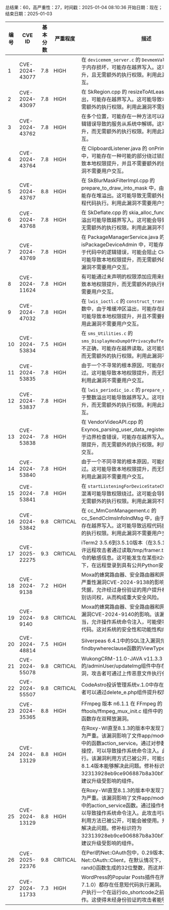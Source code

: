 总结果：60，高严重性：27，时间戳：2025-01-04 08:10:36
开始日期：现在；结束日期：2025-01-03

| 编号 | CVE ID | 基本分数 | 严重程度 | 描述 | 参考资料 |
|-----|--------|------------|----------|-------------|------------|
| 1 | CVE-2024-43077 | 7.8  | HIGH | 在 `devicemem_server.c` 的 `DevmemValidateFlags` 中，由于内存损坏，可能存在越界写入。这可能导致本地权限提升，且无需额外的执行权限。利用此漏洞不需要用户交互。 | [1]https://source.android.com/security/bulletin/2024-12-01 |
| 2 | CVE-2024-43097 | 7.8  | HIGH | 在 SkRegion.cpp 的 resizeToAtLeast 中，由于整数溢出，可能存在越界写入。这可能导致本地权限提升，而无需额外的执行权限。利用此漏洞不需要用户交互。 | [1]https://android.googlesource.com/platform/external/skia/+/8d355fe1d0795fc30b84194b87563f75c6f8f2a7<br>[2]https://source.android.com/security/bulletin/2024-12-01 |
| 3 | CVE-2024-43762 | 7.8  | HIGH | 在多个位置，可能存在一种方法可以避免由于代码中的逻辑错误导致的服务从系统中解绑。这可能导致本地权限提升，而无需额外的执行权限。利用此漏洞不需要用户交互。 | [1]https://android.googlesource.com/platform/frameworks/base/+/ae43ac7f3d3d5112b0f54b5315a15b08208acf9c<br>[2]https://source.android.com/security/bulletin/2024-12-01 |
| 4 | CVE-2024-43764 | 7.8  | HIGH | 在 ClipboardListener.java 的 onPrimaryClipChanged 中，可能存在一种可能的部分绕过锁屏的方式。这可能导致本地权限提升，并且不需要额外的执行权限。利用此漏洞不需要用户交互。 | [1]https://android.googlesource.com/platform/frameworks/base/+/70eb75df7d342429c3ee225feb7c011df727442f<br>[2]https://source.android.com/security/bulletin/2024-12-01 |
| 5 | CVE-2024-43767 | 8.8  | HIGH | 在 SkBlurMaskFilterImpl.cpp 的 prepare_to_draw_into_mask 中，由于输入验证不当，可能存在堆溢出。这可能导致无需额外执行权限即可进行远程代码执行。利用此漏洞不需要用户交互。 | [1]https://android.googlesource.com/platform/external/skia/+/796c2040f641bb287dba66c9823ce45e9f8b5807<br>[2]https://source.android.com/security/bulletin/2024-12-01 |
| 6 | CVE-2024-43768 | 7.8  | HIGH | 在 SkDeflate.cpp 的 skia_alloc_func 函数中，由于整数溢出可能导致越界写入。这可能会导致本地权限提升，而无需额外的执行权限。利用此漏洞不需要用户交互。 | [1]https://android.googlesource.com/platform/external/skia/+/b5543cb8c6b95623743016055220378efe73eb93<br>[2]https://source.android.com/security/bulletin/2024-12-01 |
| 7 | CVE-2024-43769 | 7.8  | HIGH | 在 PackageManagerService.java 的 isPackageDeviceAdmin 中，可能存在一个边缘情况，由于代码中的逻辑错误，可能会阻止 CloudDpc 的卸载。这可能导致本地权限提升，而无需额外的执行权限。利用此漏洞不需要用户交互。 | [1]https://android.googlesource.com/platform/frameworks/base/+/619ffc299bf33566ba6daee8301ee0fc96e015f4<br>[2]https://source.android.com/security/bulletin/2024-12-01 |
| 8 | CVE-2024-11624 | 7.8  | HIGH | 有可能通过未声明的权限添加应用来绕过VPN。这可能导致本地权限提升，而无需额外的执行权限。利用此漏洞不需要用户交互。 | [1]https://source.android.com/security/bulletin/pixel/2024-12-01 |
| 9 | CVE-2024-47032 | 7.8  | HIGH | 在 `lwis_ioctl.c` 的 `construct_transaction_from_cmd` 函数中，由于堆缓冲区溢出，可能存在越界写入的情况。这可能导致本地权限提升，并且不需要额外的执行权限。利用此漏洞不需要用户交互。 | [1]https://source.android.com/security/bulletin/pixel/2024-12-01 |
| 10 | CVE-2024-53834 | 7.5  | HIGH | 在 `sms_Utilities.c` 的 `sms_DisplayHexDumpOfPrivacyBuffer` 中，由于边界检查不正确，可能存在越界读取。这可能导致远程信息泄露，而无需额外的执行权限。利用此漏洞不需要用户交互。 | [1]https://source.android.com/security/bulletin/pixel/2024-12-01 |
| 11 | CVE-2024-53835 | 7.8  | HIGH | 由于一个不寻常的根本原因，可能存在一种生物识别绕过。这可能导致本地权限提升，而无需额外的执行权限。利用此漏洞不需要用户交互。 | [1]https://source.android.com/security/bulletin/pixel/2024-12-01 |
| 12 | CVE-2024-53837 | 7.8  | HIGH | 在 `lwis_periodic_io.c` 的 `prepare_response` 函数中，由于整数溢出可能导致越界写入。这可能会导致本地权限提升，而无需额外的执行权限。利用此漏洞不需要用户交互。 | [1]https://source.android.com/security/bulletin/pixel/2024-12-01 |
| 13 | CVE-2024-53838 | 7.8  | HIGH | 在 VendorVideoAPI.cpp 的 Exynos_parsing_user_data_registered_itu_t_t35 中，由于边界检查错误，可能存在越界写入。这可能导致本地权限提升，而无需额外的执行权限。利用此漏洞不需要用户交互。 | [1]https://source.android.com/security/bulletin/pixel/2024-12-01 |
| 14 | CVE-2024-53840 | 7.8  | HIGH | 由于一个不同寻常的根本原因，可能存在一种生物特征绕过。这可能导致本地权限提升，而无需额外的执行权限。利用此漏洞不需要用户交互。 | [1]https://source.android.com/security/bulletin/pixel/2024-12-01 |
| 15 | CVE-2024-53841 | 7.8  | HIGH | 在 `startListeningForDeviceStateChanges` 中，由于委托混淆可能导致权限绕过。这可能会导致本地权限提升，而无需额外的执行权限。利用此漏洞不需要用户交互。 | [1]https://source.android.com/security/bulletin/pixel/2024-12-01 |
| 16 | CVE-2024-53842 | 9.8  | CRITICAL | 在 cc_MmConManagement.c 的 cc_SendCcImsInfoIndMsg 中，由于缺少边界检查，可能存在越界写入。这可能导致远程代码执行，且不需要额外的执行权限。利用此漏洞不需要用户交互。 | [1]https://source.android.com/security/bulletin/pixel/2024-12-01 |
| 17 | CVE-2025-22275 | 9.3  | CRITICAL | iTerm2 3.5.6到3.5.10版本（在3.5.11版本之前）有时允许远程攻击者通过读取/tmp/framer.txt文件来获取终端命令的敏感信息。这可能发生在某些it2ssh和SSH集成配置下，在远程登录到具有公共Python安装的主机时。 | [1]https://gitlab.com/gnachman/iterm2/-/wikis/SSH-Integration-Information-Leak<br>[2]https://iterm2.com/downloads/stable/iTerm2-3_5_11.changelog<br>[3]https://news.ycombinator.com/item?id=42579472 |
| 18 | CVE-2024-9138 | 7.2  | HIGH | Moxa的蜂窝路由器、安全路由器和网络安全性设备受到高严重性漏洞CVE-2024-9138的影响。此漏洞涉及硬编码凭据，允许经过身份验证的用户提升权限并获得系统根级别访问权，从而构成重大安全风险。 | [1]https://www.moxa.com/en/support/product-support/security-advisory/mpsa-241155-privilege-escalation-and-os-command-injection-vulnerabilities-in-cellular-routers,-secure-routers,-and-netwo |
| 19 | CVE-2024-9140 | 9.8  | CRITICAL | Moxa的蜂窝路由器、安全路由器和网络安全部件受到严重漏洞CVE-2024-9140的影响。该漏洞由于命令限制不当，允许操作系统命令注入，可能使攻击者能够执行任意代码。这对系统的安全性和功能性构成了重大风险。 | [1]https://www.moxa.com/en/support/product-support/security-advisory/mpsa-241155-privilege-escalation-and-os-command-injection-vulnerabilities-in-cellular-routers,-secure-routers,-and-netwo |
| 20 | CVE-2024-48814 | 7.5  | HIGH | Silverpeas 6.4.1中的SQL注入漏洞允许远程攻击者通过findbywhereclause函数的ViewType参数获取敏感信息。 | [1]https://gist.github.com/SubZ3r0-0x01/7150f7cbc3b7d810adb221cae3d08fc8<br>[2]https://github.com/Silverpeas/Silverpeas-Components/pull/859<br>[3]https://github.com/Silverpeas/Silverpeas-Core/pull/1353 |
| 21 | CVE-2024-55078 | 9.8  | CRITICAL | WukongCRM-11.0-JAVA v11.3.3的/adminUser/updateImg组件中存在任意文件上传漏洞，攻击者可通过上传恶意文件执行任意代码。 | [1]https://gist.github.com/summerxxoo/8a0c9905feda6e192c10b860888afd26<br>[2]https://github.com/summerxxoo/VulnPoc/blob/main/WukongCRM-11.0-JAVA%20-File%20upload%20across%20directories.md |
| 22 | CVE-2024-55507 | 9.8  | CRITICAL | CodeAstro投诉管理系统v.1.0中存在一个漏洞，远程攻击者可以通过delete_e.php组件提升权限。 | [1]https://github.com/CV1523/CVEs/blob/main/CVE-2024-55507.md |
| 23 | CVE-2024-35365 | 8.8  | HIGH | FFmpeg 版本 n6.1.1 在 FFmpeg 的 fftools/ffmpeg_mux_init.c 组件中的 new_stream_audio 函数存在双释放漏洞。 | [1]https://gist.github.com/1047524396/d7d4ea8055b75c4a9f9bbcff31d21423<br>[2]https://github.com/FFmpeg/FFmpeg/blob/n6.1.1/fftools/ffmpeg_mux_init.c#L886<br>[3]https://github.com/ffmpeg/ffmpeg/commit/ced5c5fdb8634d39ca9472a2026b2d2fea16c4e5 |
| 24 | CVE-2024-13129 | 8.8  | HIGH | 在Roxy-WI直至8.1.3的版本中发现了一个漏洞，并被评定为严重。该漏洞影响了文件app/modules/roxywi/roxy.py中的函数action_service。通过对参数action/service进行操控，可以导致操作系统命令注入。此攻击可以远程执行。该漏洞利用方式已被公开，可能会被使用。升级到8.1.4版本能够解决此问题。修补标识为32313928eb9ce906887b8a30bf7b9a3d5c0de1be。建议升级受影响的组件。 | [1]https://github.com/0xs1ash/Exploits/tree/main/CVE-EXPLOIT<br>[2]https://github.com/roxy-wi/roxy-wi/pull/410<br>[3]https://github.com/roxy-wi/roxy-wi/pull/410#issuecomment-2561289700<br>[4]https://github.com/roxy-wi/roxy-wi/pull/410/commits/32313928eb9ce906887b8a30bf7b9a3d5c0de1be<br>[5]https://github.com/roxy-wi/roxy-wi/releases/tag/v8.1.4<br>[6]https://vuldb.com/?ctiid.290149<br>[7]https://vuldb.com/?id.290149<br>[8]https://vuldb.com/?submit.468530 |
| 25 | CVE-2024-13129 | 8.8  | HIGH | 在Roxy-WI直至8.1.3的版本中发现了一个漏洞，并被评定为严重。该漏洞影响了文件app/modules/roxywi/roxy.py中的action_service函数。通过操作参数action/service可以导致操作系统命令注入。此攻击可以远程执行。该漏洞利用方法已被公开，可能会被使用。升级到8.1.4版本能够解决此问题。修补标识符为32313928eb9ce906887b8a30bf7b9a3d5c0de1be。建议升级受影响的组件。 | [1]https://github.com/0xs1ash/Exploits/tree/main/CVE-EXPLOIT<br>[2]https://github.com/roxy-wi/roxy-wi/pull/410<br>[3]https://github.com/roxy-wi/roxy-wi/pull/410#issuecomment-2561289700<br>[4]https://github.com/roxy-wi/roxy-wi/pull/410/commits/32313928eb9ce906887b8a30bf7b9a3d5c0de1be<br>[5]https://github.com/roxy-wi/roxy-wi/releases/tag/v8.1.4<br>[6]https://vuldb.com/?ctiid.290149<br>[7]https://vuldb.com/?id.290149<br>[8]https://vuldb.com/?submit.468530 |
| 26 | CVE-2025-22376 | 9.8  | CRITICAL | 在Perl的Net::OAuth包中，0.29版本之前的Net::OAuth::Client，在默认情况下，nonce是一个从内置rand()函数生成的32位整数，而这并不具备加密强度。 | [1]https://metacpan.org/release/KGRENNAN/Net-OAuth-0.28/source/lib/Net/OAuth/Client.pm#L260<br>[2]https://metacpan.org/release/RRWO/Net-OAuth-0.29/changes |
| 27 | CVE-2024-11733 | 7.3  | HIGH | WordPress的Popular Posts插件在所有版本中（包括7.1.0）都存在任意短代码执行漏洞。这是由于软件允许用户执行一个在运行do_shortcode之前没有正确验证值的操作。这使得未经身份验证的攻击者能够执行任意短代码。 | [1]https://plugins.trac.wordpress.org/browser/wordpress-popular-posts/tags/7.1.0/src/Rest/ViewLoggerEndpoint.php#L70<br>[2]https://www.wordfence.com/threat-intel/vulnerabilities/id/c38ac8d6-c6de-4be7-bf7b-198e085a0ad2?source=cve |